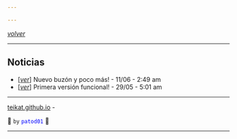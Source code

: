 ```yaml
---

---
```


<link rel="icon" href="/etc/icon.png">

[*volver*][teikat]

---

## Noticias

- \[[*ver*][02]\] Nuevo buzón y poco más! - 11/06 - 2:49 am
- \[[*ver*][01]\] Primera versión funcional! - 29/05 - 5:01 am

---

[teikat.github.io][teikat] - <span id="herobrine"></span>

:ghost: `by` <span style="color: blue;">`patod01`</span> :ghost:

[teikat]: https://teikat.github.io

---

[02]: 02
[01]: 01

<script type="text/javascript" src="/herobrine.js"></script>
